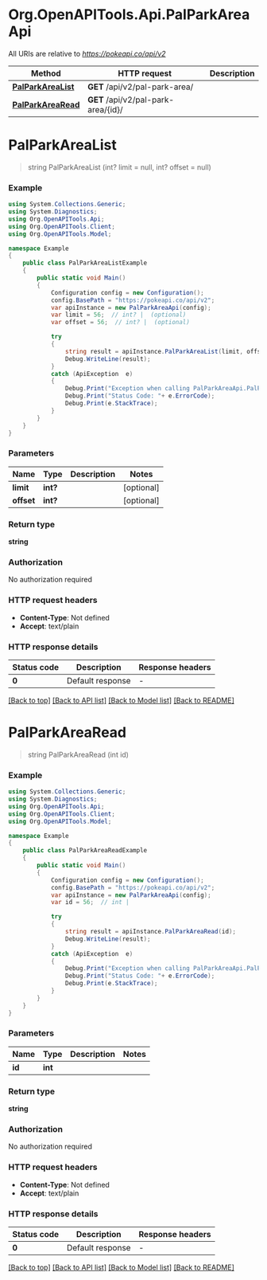 # Org.OpenAPITools.Api.PalParkAreaApi

All URIs are relative to *https://pokeapi.co/api/v2*

Method | HTTP request | Description
------------- | ------------- | -------------
[**PalParkAreaList**](PalParkAreaApi.md#palparkarealist) | **GET** /api/v2/pal-park-area/ | 
[**PalParkAreaRead**](PalParkAreaApi.md#palparkarearead) | **GET** /api/v2/pal-park-area/{id}/ | 


<a name="palparkarealist"></a>
# **PalParkAreaList**
> string PalParkAreaList (int? limit = null, int? offset = null)



### Example
```csharp
using System.Collections.Generic;
using System.Diagnostics;
using Org.OpenAPITools.Api;
using Org.OpenAPITools.Client;
using Org.OpenAPITools.Model;

namespace Example
{
    public class PalParkAreaListExample
    {
        public static void Main()
        {
            Configuration config = new Configuration();
            config.BasePath = "https://pokeapi.co/api/v2";
            var apiInstance = new PalParkAreaApi(config);
            var limit = 56;  // int? |  (optional) 
            var offset = 56;  // int? |  (optional) 

            try
            {
                string result = apiInstance.PalParkAreaList(limit, offset);
                Debug.WriteLine(result);
            }
            catch (ApiException  e)
            {
                Debug.Print("Exception when calling PalParkAreaApi.PalParkAreaList: " + e.Message );
                Debug.Print("Status Code: "+ e.ErrorCode);
                Debug.Print(e.StackTrace);
            }
        }
    }
}
```

### Parameters

Name | Type | Description  | Notes
------------- | ------------- | ------------- | -------------
 **limit** | **int?**|  | [optional] 
 **offset** | **int?**|  | [optional] 

### Return type

**string**

### Authorization

No authorization required

### HTTP request headers

 - **Content-Type**: Not defined
 - **Accept**: text/plain


### HTTP response details
| Status code | Description | Response headers |
|-------------|-------------|------------------|
| **0** | Default response |  -  |

[[Back to top]](#) [[Back to API list]](../README.md#documentation-for-api-endpoints) [[Back to Model list]](../README.md#documentation-for-models) [[Back to README]](../README.md)

<a name="palparkarearead"></a>
# **PalParkAreaRead**
> string PalParkAreaRead (int id)



### Example
```csharp
using System.Collections.Generic;
using System.Diagnostics;
using Org.OpenAPITools.Api;
using Org.OpenAPITools.Client;
using Org.OpenAPITools.Model;

namespace Example
{
    public class PalParkAreaReadExample
    {
        public static void Main()
        {
            Configuration config = new Configuration();
            config.BasePath = "https://pokeapi.co/api/v2";
            var apiInstance = new PalParkAreaApi(config);
            var id = 56;  // int | 

            try
            {
                string result = apiInstance.PalParkAreaRead(id);
                Debug.WriteLine(result);
            }
            catch (ApiException  e)
            {
                Debug.Print("Exception when calling PalParkAreaApi.PalParkAreaRead: " + e.Message );
                Debug.Print("Status Code: "+ e.ErrorCode);
                Debug.Print(e.StackTrace);
            }
        }
    }
}
```

### Parameters

Name | Type | Description  | Notes
------------- | ------------- | ------------- | -------------
 **id** | **int**|  | 

### Return type

**string**

### Authorization

No authorization required

### HTTP request headers

 - **Content-Type**: Not defined
 - **Accept**: text/plain


### HTTP response details
| Status code | Description | Response headers |
|-------------|-------------|------------------|
| **0** | Default response |  -  |

[[Back to top]](#) [[Back to API list]](../README.md#documentation-for-api-endpoints) [[Back to Model list]](../README.md#documentation-for-models) [[Back to README]](../README.md)

